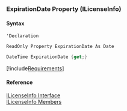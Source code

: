 ﻿### ExpirationDate Property (ILicenseInfo)

#### Syntax

```vbnet
'Declaration

ReadOnly Property ExpirationDate As Date
```

```csharp
DateTime ExpirationDate {get;}
```

[!include[Requirements](../partials/requirements.md)]

#### Reference

[ILicenseInfo Interface](FChoice.Common~FChoice.Common.Licensing.ILicenseInfo.md)  
[ILicenseInfo Members](FChoice.Common~FChoice.Common.Licensing.ILicenseInfo_members.md)